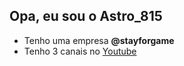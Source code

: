 ## Opa, eu sou o Astro_815

- Tenho uma empresa **@stayforgame**
- Tenho 3 canais no [Youtube](https://www.youtube.com/channel/UCWGU0WV2CWm4akpcaNlK6BQ)

<!---
Astro815/Astro815 is a ✨ special ✨ repository because its `README.md` (this file) appears on your GitHub profile.
You can click the Preview link to take a look at your changes.
--->
